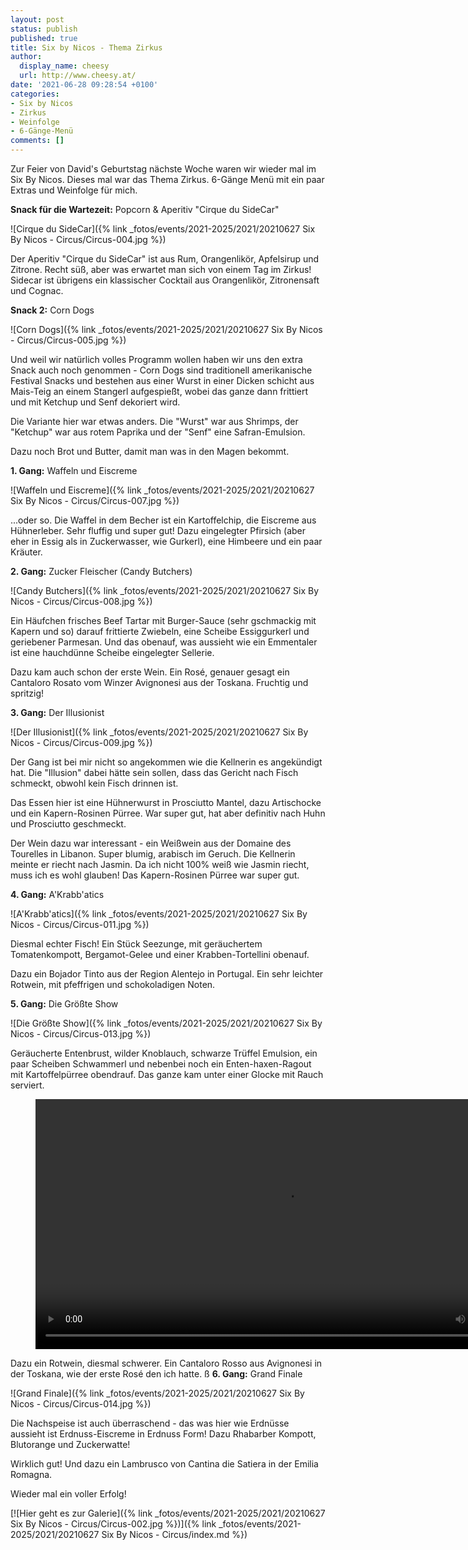 ```yaml
---
layout: post
status: publish
published: true
title: Six by Nicos - Thema Zirkus
author:
  display_name: cheesy
  url: http://www.cheesy.at/
date: '2021-06-28 09:28:54 +0100'
categories:
- Six by Nicos
- Zirkus
- Weinfolge
- 6-Gänge-Menü
comments: []
---
```


<!-- Guide to Markdown: https://guides.github.com/features/mastering-markdown/ -->

Zur Feier von David's Geburtstag nächste Woche waren wir wieder mal im Six By Nicos. Dieses mal war das Thema Zirkus. 6-Gänge Menü mit ein paar Extras und Weinfolge für mich.

**Snack für die Wartezeit:** Popcorn & Aperitiv "Cirque du SideCar"

![Cirque du SideCar]({% link _fotos/events/2021-2025/2021/20210627 Six By Nicos - Circus/Circus-004.jpg %})

Der Aperitiv "Cirque du SideCar" ist aus Rum, Orangenlikör, Apfelsirup und Zitrone. Recht süß, aber was erwartet man sich von einem Tag im Zirkus! Sidecar ist übrigens ein klassischer Cocktail aus Orangenlikör, Zitronensaft und Cognac.


**Snack 2:** Corn Dogs

![Corn Dogs]({% link _fotos/events/2021-2025/2021/20210627 Six By Nicos - Circus/Circus-005.jpg %})

Und weil wir natürlich volles Programm wollen haben wir uns den extra Snack auch noch genommen - Corn Dogs sind traditionell amerikanische Festival Snacks und bestehen aus einer Wurst in einer Dicken schicht aus Mais-Teig an einem Stangerl aufgespießt, wobei das ganze dann frittiert und mit Ketchup und Senf dekoriert wird.

Die Variante hier war etwas anders. Die "Wurst" war aus Shrimps, der "Ketchup" war aus rotem Paprika und der "Senf" eine Safran-Emulsion.

Dazu noch Brot und Butter, damit man was in den Magen bekommt.

**1. Gang:** Waffeln und Eiscreme

![Waffeln und Eiscreme]({% link _fotos/events/2021-2025/2021/20210627 Six By Nicos - Circus/Circus-007.jpg %})

...oder so. Die Waffel in dem Becher ist ein Kartoffelchip, die Eiscreme aus Hühnerleber. Sehr fluffig und super gut! Dazu eingelegter Pfirsich (aber eher in Essig als in Zuckerwasser, wie Gurkerl), eine Himbeere und ein paar Kräuter.

**2. Gang:** Zucker Fleischer (Candy Butchers)

![Candy Butchers]({% link _fotos/events/2021-2025/2021/20210627 Six By Nicos - Circus/Circus-008.jpg %})

Ein Häufchen frisches Beef Tartar mit Burger-Sauce (sehr gschmackig mit Kapern und so) darauf frittierte Zwiebeln, eine Scheibe Essiggurkerl und geriebener Parmesan. Und das obenauf, was aussieht wie ein Emmentaler ist eine hauchdünne Scheibe eingelegter Sellerie.

Dazu kam auch schon der erste Wein. Ein Rosé, genauer gesagt ein Cantaloro Rosato vom Winzer Avignonesi aus der Toskana. Fruchtig und spritzig!

**3. Gang:** Der Illusionist

![Der Illusionist]({% link _fotos/events/2021-2025/2021/20210627 Six By Nicos - Circus/Circus-009.jpg %})

Der Gang ist bei mir nicht so angekommen wie die Kellnerin es angekündigt hat. Die "Illusion" dabei hätte sein sollen, dass das Gericht nach Fisch schmeckt, obwohl kein Fisch drinnen ist.

Das Essen hier ist eine Hühnerwurst in Prosciutto Mantel, dazu Artischocke und ein Kapern-Rosinen Pürree. War super gut, hat aber definitiv nach Huhn und Prosciutto geschmeckt.

Der Wein dazu war interessant - ein Weißwein aus der Domaine des Tourelles in Libanon. Super blumig, arabisch im Geruch. Die Kellnerin meinte er riecht nach Jasmin. Da ich nicht 100% weiß wie Jasmin riecht, muss ich es wohl glauben! Das Kapern-Rosinen Pürree war super gut.

**4. Gang:** A'Krabb'atics

![A'Krabb'atics]({% link _fotos/events/2021-2025/2021/20210627 Six By Nicos - Circus/Circus-011.jpg %})

Diesmal echter Fisch! Ein Stück Seezunge, mit geräuchertem Tomatenkompott, Bergamot-Gelee und einer Krabben-Tortellini obenauf.

Dazu ein Bojador Tinto aus der Region Alentejo in Portugal. Ein sehr leichter Rotwein, mit pfeffrigen und schokoladigen Noten.

**5. Gang:** Die Größte Show

![Die Größte Show]({% link _fotos/events/2021-2025/2021/20210627 Six By Nicos - Circus/Circus-013.jpg %})

Geräucherte Entenbrust, wilder Knoblauch, schwarze Trüffel Emulsion, ein paar Scheiben Schwammerl und nebenbei noch ein Enten-haxen-Ragout mit Kartoffelpürree obendrauf. Das ganze kam unter einer Glocke mit Rauch serviert.

<figure><video controls width="800" src="{% link /download/Videos/SmokedDuck.mp4 %}" width="540"></video></figure>

Dazu ein Rotwein, diesmal schwerer. Ein Cantaloro Rosso aus Avignonesi in der Toskana, wie der erste Rosé den ich hatte.
ß
**6. Gang:** Grand Finale

![Grand Finale]({% link _fotos/events/2021-2025/2021/20210627 Six By Nicos - Circus/Circus-014.jpg %})

Die Nachspeise ist auch überraschend - das was hier wie Erdnüsse aussieht ist Erdnuss-Eiscreme in Erdnuss Form! Dazu Rhabarber Kompott, Blutorange und Zuckerwatte!

Wirklich gut! Und dazu ein Lambrusco von Cantina die Satiera in der Emilia Romagna.

Wieder mal ein voller Erfolg!

[![Hier geht es zur Galerie]({% link _fotos/events/2021-2025/2021/20210627 Six By Nicos - Circus/Circus-002.jpg %})]({% link _fotos/events/2021-2025/2021/20210627 Six By Nicos - Circus/index.md %})
